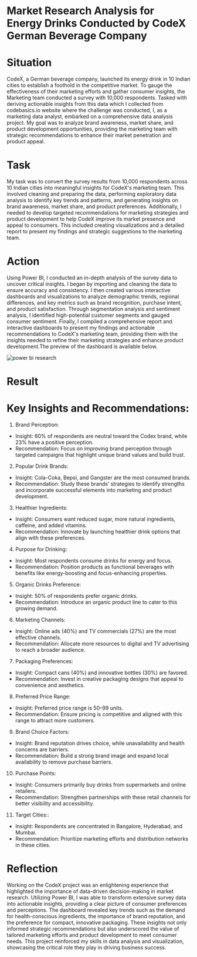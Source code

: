 # Market Research Analysis for Energy Drinks Conducted by CodeX German Beverage Company
# Situation
CodeX, a German beverage company, launched its energy drink in 10 Indian cities to establish a foothold in the competitive market. To gauge the effectiveness of their marketing efforts and gather consumer insights, the Marketing team conducted a survey with 10,000 respondents. Tasked with deriving actionable insights from this data which I collected from codebasics.io website where the challenge was conducted, I, as a marketing data analyst, embarked on a comprehensive data analysis project. My goal was to analyze brand awareness, market share, and product development opportunities, providing the marketing team with strategic recommendations to enhance their market penetration and product appeal.
# Task
My task was to convert the survey results from 10,000 respondents across 10 Indian cities into meaningful insights for CodeX's marketing team. This involved cleaning and preparing the data, performing exploratory data analysis to identify key trends and patterns, and generating insights on brand awareness, market share, and product preferences. Additionally, I needed to develop targeted recommendations for marketing strategies and product development to help CodeX improve its market presence and appeal to consumers. This included creating visualizations and a detailed report to present my findings and strategic suggestions to the marketing team.
# Action
Using Power BI, I conducted an in-depth analysis of the survey data to uncover critical insights. I began by importing and cleaning the data to ensure accuracy and consistency. I then created various interactive dashboards and visualizations to analyze demographic trends, regional differences, and key metrics such as brand recognition, purchase intent, and product satisfaction. Through segmentation analysis and sentiment analysis, I identified high-potential customer segments and gauged consumer sentiment. Finally, I compiled a comprehensive report and interactive dashboards to present my findings and actionable recommendations to CodeX's marketing team, providing them with the insights needed to refine their marketing strategies and enhance product development.The preview of the dashboard is available below.

![power bi research](https://github.com/user-attachments/assets/9a06b2c6-6f74-458d-a5d7-fd980f395b56)
# Result
# Key Insights and Recommendations:
1. Brand Perception:
- Insight: 60% of respondents are neutral toward the Codex brand, while 23% have a positive perception.
- Recommendation: Focus on improving brand perception through targeted campaigns that highlight unique brand values and build trust.
2. Popular Drink Brands:
- Insight: Cola-Coka, Bepsi, and Gangster are the most consumed brands.
- Recommendation: Study these brands’ strategies to identify strengths and incorporate successful elements into marketing and product development.
3. Healthier Ingredients:
- Insight: Consumers want reduced sugar, more natural ingredients, caffeine, and added vitamins.
- Recommendation: Innovate by launching healthier drink options that align with these preferences.
4. Purpose for Drinking:
- Insight: Most respondents consume drinks for energy and focus.
- Recommendation: Position products as functional beverages with benefits like energy-boosting and focus-enhancing properties.
5. Organic Drinks Preference:
- Insight: 50% of respondents prefer organic drinks.
- Recommendation: Introduce an organic product line to cater to this growing demand.
6. Marketing Channels:
- Insight: Online ads (40%) and TV commercials (27%) are the most effective channels.
- Recommendation: Allocate more resources to digital and TV advertising to reach a broader audience.
7. Packaging Preferences:
- Insight: Compact cans (40%) and innovative bottles (30%) are favored.
- Recommendation: Invest in creative packaging designs that appeal to convenience and aesthetics.
8. Preferred Price Range:
- Insight: Preferred price range is 50–99 units.
- Recommendation: Ensure pricing is competitive and aligned with this range to attract more customers.
9. Brand Choice Factors:
- Insight: Brand reputation drives choice, while unavailability and health concerns are barriers.
- Recommendation: Build a strong brand image and expand local availability to remove purchase barriers.
10. Purchase Points:
- Insight: Consumers primarily buy drinks from supermarkets and online retailers.
- Recommendation: Strengthen partnerships with these retail channels for better visibility and accessibility.
11. Target Cities::
- Insight: Respondents are concentrated in Bangalore, Hyderabad, and Mumbai.
- Recommendation: Prioritize marketing efforts and distribution networks in these cities.
# Reflection
Working on the CodeX project was an enlightening experience that highlighted the importance of data-driven decision-making in market research. Utilizing Power BI, I was able to transform extensive survey data into actionable insights, providing a clear picture of consumer preferences and perceptions. The dashboard revealed key trends such as the demand for health-conscious ingredients, the importance of brand reputation, and the preference for compact, innovative packaging. These insights not only informed strategic recommendations but also underscored the value of tailored marketing efforts and product development to meet consumer needs. This project reinforced my skills in data analysis and visualization, showcasing the critical role they play in driving business success.


